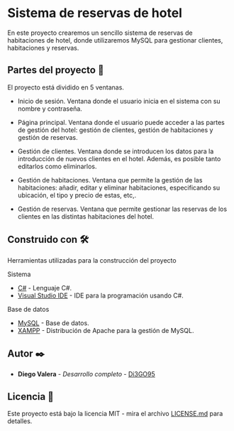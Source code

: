 # Sistema de reservas de hotel

En este proyecto crearemos un sencillo sistema de reservas de habitaciones de hotel, donde utilizaremos MySQL para gestionar clientes, habitaciones y reservas.

## Partes del proyecto 🚀

El proyecto está dividido en 5 ventanas.

* Inicio de sesión. Ventana donde el usuario inicia en el sistema con su nombre y contraseña.

* Página principal. Ventana donde el usuario puede acceder a las partes de gestión del hotel: gestión de clientes, gestión de habitaciones y gestión de reservas.

* Gestión de clientes. Ventana donde se introducen los datos para la introducción de nuevos clientes en el hotel. Además, es posible tanto editarlos como eliminarlos.

* Gestión de habitaciones. Ventana que permite la gestión de las habitaciones: añadir, editar y eliminar habitaciones, especificando su ubicación, el tipo y precio de estas, etc,.

* Gestión de reservas. Ventana que permite gestionar las reservas de los clientes en las distintas habitaciones del hotel.

## Construido con 🛠️

Herramientas utilizadas para la construcción del proyecto

Sistema

* [C#](https://docs.microsoft.com/es-es/dotnet/welcome) - Lenguaje C#.
* [Visual Studio IDE](https://visualstudio.microsoft.com/vs/) - IDE para la programación usando C#.

Base de datos

* [MySQL](https://www.oracle.com/es/mysql/) - Base de datos.
* [XAMPP](https://www.apachefriends.org/es/index.html) - Distribución de Apache para la gestión de MySQL.

## Autor ✒️

* **Diego Valera** - *Desarrollo completo* - [Di3GO95](https://github.com/Di3GO95/)

## Licencia 📄

Este proyecto está bajo la licencia MIT - mira el archivo [LICENSE.md](LICENSE.md) para detalles.
